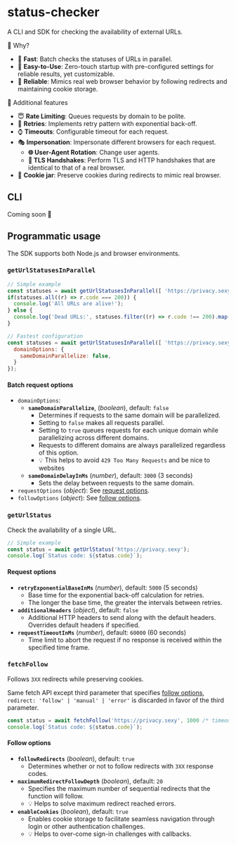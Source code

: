 # status-checker

A CLI and SDK for checking the availability of external URLs.

🧐 Why?

- 🏃 **Fast**: Batch checks the statuses of URLs in parallel.
- 🤖 **Easy-to-Use**: Zero-touch startup with pre-configured settings for reliable results, yet customizable.
- 🤞 **Reliable**: Mimics real web browser behavior by following redirects and maintaining cookie storage.

🍭 Additional features

- 😇 **Rate Limiting**: Queues requests by domain to be polite.
- 🔁 **Retries**: Implements retry pattern with exponential back-off.
- ⌚ **Timeouts**: Configurable timeout for each request.
- 🎭️ **Impersonation**: Impersonate different browsers for each request.
  - **🌐 User-Agent Rotation**: Change user agents.
  - **🔑 TLS Handshakes**: Perform TLS and HTTP handshakes that are identical to that of a real browser.
- 🫙 **Cookie jar**: Preserve cookies during redirects to mimic real browser.

## CLI

Coming soon 🚧

## Programmatic usage

The SDK supports both Node.js and browser environments.

### `getUrlStatusesInParallel`

```js
// Simple example
const statuses = await getUrlStatusesInParallel([ 'https://privacy.sexy', /* ... */ ]);
if(statuses.all((r) => r.code === 200)) {
  console.log('All URLs are alive!');
} else {
  console.log('Dead URLs:', statuses.filter((r) => r.code !== 200).map((r) => r.url));
}

// Fastest configuration
const statuses = await getUrlStatusesInParallel([ 'https://privacy.sexy', /* ... */ ], {
  domainOptions: {
    sameDomainParallelize: false,
  }
});
```

#### Batch request options

- `domainOptions`:
  - **`sameDomainParallelize`**, (*boolean*), default: `false`
    - Determines if requests to the same domain will be parallelized.
    - Setting to `false` makes all requests parallel.
    - Setting to `true` queues requests for each unique domain while parallelizing across different domains.
    - Requests to different domains are always parallelized regardless of this option.
    - 💡 This helps to avoid `429 Too Many Requests` and be nice to websites
  - **`sameDomainDelayInMs`** (*number*), default: `3000` (3 seconds)
    - Sets the delay between requests to the same domain.
- `requestOptions` (*object*): See [request options](#request-options).
- `followOptions` (*object*): See [follow options](#follow-options).

### `getUrlStatus`

Check the availability of a single URL.

```js
// Simple example
const status = await getUrlStatus('https://privacy.sexy');
console.log(`Status code: ${status.code}`);
```

#### Request options

- **`retryExponentialBaseInMs`** (*number*), default: `5000` (5 seconds)
  - Base time for the exponential back-off calculation for retries.
  - The longer the base time, the greater the intervals between retries.
- **`additionalHeaders`** (*object*), default: `false`
  - Additional HTTP headers to send along with the default headers. Overrides default headers if specified.
- **`requestTimeoutInMs`**  (*number*), default: `60000` (60 seconds)
  - Time limit to abort the request if no response is received within the specified time frame.

### `fetchFollow`

Follows `3XX` redirects while preserving cookies.

Same fetch API except third parameter that specifies [follow options](#follow-options), `redirect: 'follow' | 'manual' | 'error'` is discarded in favor of the third parameter.

```js
const status = await fetchFollow('https://privacy.sexy', 1000 /* timeout in milliseconds */);
console.log(`Status code: ${status.code}`); 
```

#### Follow options

- **`followRedirects`** (*boolean*), default: `true`
  - Determines whether or not to follow redirects with `3XX` response codes.
- **`maximumRedirectFollowDepth`** (*boolean*), default: `20`
  - Specifies the maximum number of sequential redirects that the function will follow.
  - 💡 Helps to solve maximum redirect reached errors.
- **`enableCookies`** (*boolean*), default: `true`
  - Enables cookie storage to facilitate seamless navigation through login or other authentication challenges.
  - 💡 Helps to over-come sign-in challenges with callbacks.

